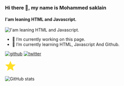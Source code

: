 ### Hi there 👋, my name is Mohammed  saklain
#### I'am leaning HTML and Javascript.
![I'am leaning HTML and Javascript.](https://twitter.com/saklainshahab/header_photo)


- 🔭 I’m currently working on this page. 
- 🌱 I’m currently learning HTML, Javascript And Github. 


[<img src='https://cdn.jsdelivr.net/npm/simple-icons@3.0.1/icons/github.svg' alt='github' height='40'>](https://github.com/saklain-create)  [<img src='https://cdn.jsdelivr.net/npm/simple-icons@3.0.1/icons/twitter.svg' alt='twitter' height='40'>](https://twitter.com/@saklainshahab)  

<a href='https://stars.github.com/'><img src='https://raw.githubusercontent.com/acervenky/animated-github-badges/master/assets/starbadge.gif' width='35' height='35'></a> 

![GitHub stats](https://github-readme-stats.vercel.app/api?username=saklain-create&show_icons=true)  

